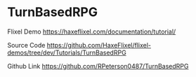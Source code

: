 # TurnBasedRPG

Flixel Demo
https://haxeflixel.com/documentation/tutorial/

Source Code
https://github.com/HaxeFlixel/flixel-demos/tree/dev/Tutorials/TurnBasedRPG

Github Link
https://github.com/RPeterson0487/TurnBasedRPG